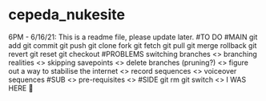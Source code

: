 # cepeda_nukesite
<KaiEzeckai22>
6PM - 6/16/21: This is a readme file, please update later.
#TO DO
#MAIN
</> git add 
</> git commit
</> git push
</> git clone
</> fork
</> git fetch
</> git pull
</> git merge
</> rollback
</> git revert
</> git reset
</> git checkout
#PROBLEMS
</> switching branches
<> branching realities
<> skipping savepoints
<> delete branches (pruning?)
<> figure out a way to stabilise the internet
<> record sequences
<> voiceover sequences
#SUB
<> pre-requisites
<> 
#SIDE
</> git rm
</> git switch
<>
I WAS HERE 👀
